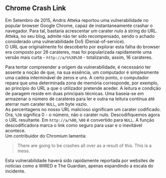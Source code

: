 ## Chrome Crash Link
Em Setembro de 2015, Andris Atteka reportou uma vulnerabilidade no popular browser Google Chrome, capaz de instantaneamente crashar o navegador. Para tal, bastaria acrescentar um carater nulo à string do URL. Atteka, no seu blog, admite não ter sido recompensado, sendo o achado considerado uma vulnerabilidade DoS (Denial-of-service).  
O URL que originalmente foi descoberto por explorar esta falha do browser era composto por 26 carateres, mas foi popularizada rapidamente uma versão mais curta - `http://a/%%30%30` - totalizando, assim, 16 carateres.


Para tentar compreender a origem da vulnerabilidade, é necessário ter assente a noção de que, na sua essência, um computador é simplesmente uma cadeia interminável de zeros e uns. A certo ponto, o computador repara que uma determinada zona de memória corresponde, por exemplo, ao princípio do URL a que o utilizador pretende aceder. A leitura e condição de paragem reside em duas principais técnicas. Uma baseia-se em armazenar o número de carateres para ler e outra na leitura contínua até aterrar num carater `NULL`, um byte vazio.  
As percentagens no nosso URL malicioso significam um carater codificado. Ora, `%30` significa 0 - o número, não o carater nulo. Descodifiquemos agora o URL resultante. Em `http://a/%00`, `%00` é convertido para `NULL`. A função descodificadora marca o link como seguro para usar e o inevitável acontece.  
Um contribuidor do Chromium lamenta:
> There are going to be crashes all over as a result of this. This is a mess.  

Esta vulnerabilidade haverá sido rapidamente reportada por websites de notícias como a WIRED e The Guardian, apenas expandindo a escala do incidente.
